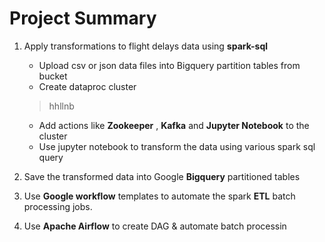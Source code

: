 # Project Summary

1. Apply transformations to flight delays data using **spark-sql**
   * Upload csv or json data files into Bigquery partition tables from bucket
   * Create dataproc cluster 
   > hhllnb
   
   * Add actions like **Zookeeper** , **Kafka** and **Jupyter Notebook** to the cluster
   * Use jupyter notebook to transform the data using various spark sql query
2. Save the transformed data into Google **Bigquery** partitioned tables
3. Use **Google workflow** templates to automate the spark **ETL** batch processing jobs.
4. Use **Apache Airflow** to create DAG & automate batch processin

